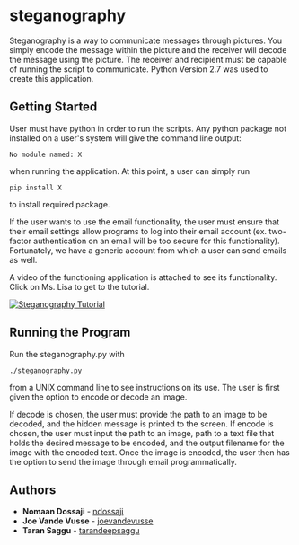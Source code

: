 # steganography
Steganography is a way to communicate messages through pictures. You simply encode the message within the picture and the receiver will decode the message using the picture. The receiver and recipient must be capable of running the script to communicate. Python Version 2.7 was used to create this application.

## Getting Started
User must have python in order to run the scripts. Any python package not installed on a user's system will give the command line output:

```
No module named: X
```

when running the application. At this point, a user can simply run

```
pip install X
```

to install required package.

If the user wants to use the email functionality, the user must ensure that their email settings allow programs to log into their email account (ex. two-factor authentication on an email will be too secure for this functionality). Fortunately, we have a generic account from which a user can send emails as well.

A video of the functioning application is attached to see its functionality.  Click on Ms. Lisa to get to the tutorial.

[![Steganography Tutorial](http://i63.tinypic.com/2iicwfc.jpg)](https://youtu.be/gRFQSoUDvr0 "Steganography Tutorial")

## Running the Program
Run the steganography.py with

```
./steganography.py
```

from a UNIX command line to see instructions on its use.  The user is first given the option to encode or decode an image.  

If decode is chosen, the user must provide the path to an image to be decoded, and the hidden message is printed to the screen.  If encode is chosen, the user must input the path to an image, path to a text file that holds the desired message to be encoded, and the output filename for the image with the encoded text. Once the image is encoded, the user then has the option to send the image through email programmatically.

## Authors
* **Nomaan Dossaji** - [ndossaji](https://github.com/ndossaji)
* **Joe Vande Vusse** - [joevandevusse](https://github.com/joevandevusse)
* **Taran Saggu** - [tarandeepsaggu](https://github.com/tarandeepsaggu)
